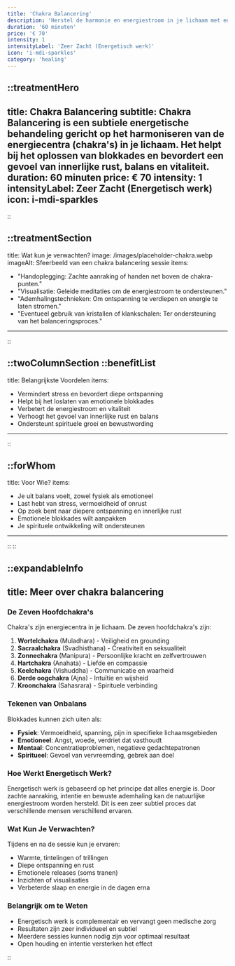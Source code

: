 ```yaml
---
title: 'Chakra Balancering'
description: 'Herstel de harmonie en energiestroom in je lichaam met een zachte Chakra Balancering. Gericht op het vrijmaken van blokkades en het bevorderen van emotioneel en fysiek welzijn.'
duration: '60 minuten'
price: '€ 70'
intensity: 1
intensityLabel: 'Zeer Zacht (Energetisch werk)'
icon: 'i-mdi-sparkles'
category: 'healing'
---
```


::treatmentHero
---
title: Chakra Balancering
subtitle: Chakra Balancering is een subtiele energetische behandeling gericht op het harmoniseren van de energiecentra (chakra's) in je lichaam. Het helpt bij het oplossen van blokkades en bevordert een gevoel van innerlijke rust, balans en vitaliteit.
duration: 60 minuten
price: € 70
intensity: 1
intensityLabel: Zeer Zacht (Energetisch werk)
icon: i-mdi-sparkles
---
::

::treatmentSection
---
title: Wat kun je verwachten?
image: /images/placeholder-chakra.webp
imageAlt: Sfeerbeeld van een chakra balancering sessie
items:
  - "Handoplegging: Zachte aanraking of handen net boven de chakra-punten."
  - "Visualisatie: Geleide meditaties om de energiestroom te ondersteunen."
  - "Ademhalingstechnieken: Om ontspanning te verdiepen en energie te laten stromen."
  - "Eventueel gebruik van kristallen of klankschalen: Ter ondersteuning van het balanceringsproces."
---
::

::twoColumnSection
::benefitList
---
title: Belangrijkste Voordelen
items:
  - Vermindert stress en bevordert diepe ontspanning
  - Helpt bij het loslaten van emotionele blokkades
  - Verbetert de energiestroom en vitaliteit
  - Verhoogt het gevoel van innerlijke rust en balans
  - Ondersteunt spirituele groei en bewustwording
---
::

::forWhom
---
title: Voor Wie?
items:
  - Je uit balans voelt, zowel fysiek als emotioneel
  - Last hebt van stress, vermoeidheid of onrust
  - Op zoek bent naar diepere ontspanning en innerlijke rust
  - Emotionele blokkades wilt aanpakken
  - Je spirituele ontwikkeling wilt ondersteunen
---
::
::

::expandableInfo
---
title: Meer over chakra balancering
---

### De Zeven Hoofdchakra's

Chakra's zijn energiecentra in je lichaam. De zeven hoofdchakra's zijn:

1. **Wortelchakra** (Muladhara) - Veiligheid en grounding
2. **Sacraalchakra** (Svadhisthana) - Creativiteit en seksualiteit
3. **Zonnechakra** (Manipura) - Persoonlijke kracht en zelfvertrouwen
4. **Hartchakra** (Anahata) - Liefde en compassie
5. **Keelchakra** (Vishuddha) - Communicatie en waarheid
6. **Derde oogchakra** (Ajna) - Intuïtie en wijsheid
7. **Kroonchakra** (Sahasrara) - Spirituele verbinding

### Tekenen van Onbalans

Blokkades kunnen zich uiten als:
- **Fysiek**: Vermoeidheid, spanning, pijn in specifieke lichaamsgebieden
- **Emotioneel**: Angst, woede, verdriet dat vasthoudt
- **Mentaal**: Concentratieproblemen, negatieve gedachtepatronen
- **Spiritueel**: Gevoel van vervreemding, gebrek aan doel

### Hoe Werkt Energetisch Werk?

Energetisch werk is gebaseerd op het principe dat alles energie is. Door zachte aanraking, intentie en bewuste ademhaling kan de natuurlijke energiestroom worden hersteld. Dit is een zeer subtiel proces dat verschillende mensen verschillend ervaren.

### Wat Kun Je Verwachten?

Tijdens en na de sessie kun je ervaren:
- Warmte, tintelingen of trillingen
- Diepe ontspanning en rust
- Emotionele releases (soms tranen)
- Inzichten of visualisaties
- Verbeterde slaap en energie in de dagen erna

### Belangrijk om te Weten

- Energetisch werk is complementair en vervangt geen medische zorg
- Resultaten zijn zeer individueel en subtiel
- Meerdere sessies kunnen nodig zijn voor optimaal resultaat
- Open houding en intentie versterken het effect

::
